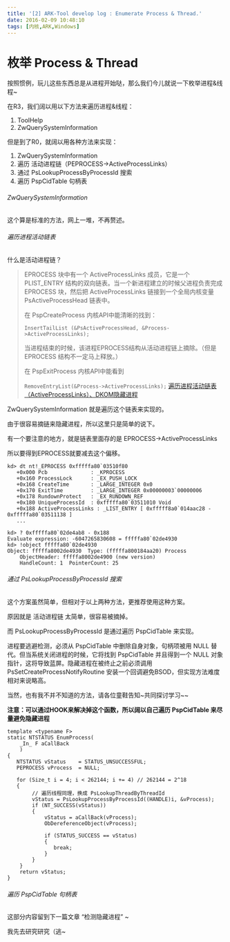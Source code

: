 ```yaml
---
title: '[2] ARK-Tool develop log : Enumerate Process & Thread.'
date: 2016-02-09 10:48:10
tags: [内核,ARK,Windows]
---
```


# 枚举 Process & Thread

按照惯例，玩儿这些东西总是从进程开始哒，那么我们今儿就说一下枚举进程&线程~

在R3，我们阔以用以下方法来遍历进程&线程：

1. ToolHelp
2. ZwQuerySystemInformation

但是到了R0，就阔以用各种方法来实现：

1. ZwQuerySystemInformation
2. 遍历 活动进程链（PEPROCESS->ActiveProcessLinks）
3. 通过 PsLookupProcessByProcessId 搜索
4. 遍历 PspCidTable 句柄表

<!--more-->

###### ZwQuerySystemInformation

这个算是标准的方法，网上一堆，不再赘述。

###### 遍历进程活动链表

什么是活动进程链？

> EPROCESS 块中有一个 ActiveProcessLinks 成员，它是一个 PLIST_ENTRY 结构的双向链表。当一个新进程建立的时候父进程负责完成 EPROCESS 块，然后把 ActiveProcessLinks 链接到一个全局内核变量 PsActiveProcessHead 链表中。
> 
> 在 PspCreateProcess 内核API中能清晰的找到：
> 
> `InsertTailList (&PsActiveProcessHead, &Process->ActiveProcessLinks);`
> 
> 当进程结束的时候，该进程EPROCESS结构从活动进程链上摘除。（但是 EPROCESS 结构不一定马上释放。）
> 
> 在 PspExitProcess 内核API中能看到
> 
> `RemoveEntryList(&Process->ActiveProcessLinks);`
> [遍历进程活动链表（ActiveProcessLinks）、DKOM隐藏进程](http://www.blogfshare.com/activeprocesslinks-dkom.html)

ZwQuerySystemInformation 就是遍历这个链表来实现的。

由于很容易摘链来隐藏进程，所以这里只是简单的说下。

有一个要注意的地方，就是链表里面存的是 EPROCESS->ActiveProcessLinks

所以要得到EPROCESS就要减去这个偏移。

``` 
kd> dt nt!_EPROCESS 0xfffffa80`03510f80
   +0x000 Pcb              : _KPROCESS
   +0x160 ProcessLock      : _EX_PUSH_LOCK
   +0x168 CreateTime       : _LARGE_INTEGER 0x0
   +0x170 ExitTime         : _LARGE_INTEGER 0x00000003`00000006
   +0x178 RundownProtect   : _EX_RUNDOWN_REF
   +0x180 UniqueProcessId  : 0xfffffa80`03511010 Void
   +0x188 ActiveProcessLinks : _LIST_ENTRY [ 0xfffff8a0`014aac28 - 0xfffffa80`03511138 ]
   ...
   
kd> ? 0xfffffa80`02de4ab8 - 0x188
Evaluate expression: -6047265830608 = fffffa80`02de4930
kd> !object fffffa80`02de4930
Object: fffffa8002de4930  Type: (fffffa800184aa20) Process
    ObjectHeader: fffffa8002de4900 (new version)
    HandleCount: 1  PointerCount: 25
```

###### 通过 PsLookupProcessByProcessId 搜索

这个方案虽然简单，但相对于以上两种方法，更推荐使用这种方案。

原因就是 活动进程链 太简单，很容易被摘掉。

而 PsLookupProcessByProcessId 是通过遍历 PspCidTable 来实现。

进程要逃避检测，必须从 PspCidTable 中删除自身对象，句柄项被用 NULL 替代。但当系统关闭进程的时候，它将找到 PspCidTable 并且得到一个 NULL 对象指针，这将导致蓝屏。隐藏进程在被终止之前必须调用 PsSetCreateProcessNotifyRoutine 安装一个回调避免BSOD，但实现方法难度相对来说略高。

当然，也有我不并不知道的方法，请各位童鞋告知~共同探讨学习~~

**注意：可以通过HOOK来解决掉这个函数，所以阔以自己遍历 PspCidTable 来尽量避免隐藏进程**

``` 
template <typename F>
static NTSTATUS EnumProcess(
    _In_ F aCallBack
    )
{
   NTSTATUS vStatus    = STATUS_UNSUCCESSFUL;
   PEPROCESS vProcess  = NULL;

   for (Size_t i = 4; i < 262144; i += 4) // 262144 = 2^18
   {
        // 遍历线程同理，换成 PsLookupThreadByThreadId
        vStatus = PsLookupProcessByProcessId((HANDLE)i, &vProcess);
        if (NT_SUCCESS(vStatus))
        {
            vStatus = aCallBack(vProcess);
            ObDereferenceObject(vProcess);

            if (STATUS_SUCCESS == vStatus)
            {
               break;
            }
        }
    }
    return vStatus;
}
```

###### 遍历 PspCidTable 句柄表

这部分内容留到下一篇文章 “检测隐藏进程” ~

我先去研究研究（逃~
